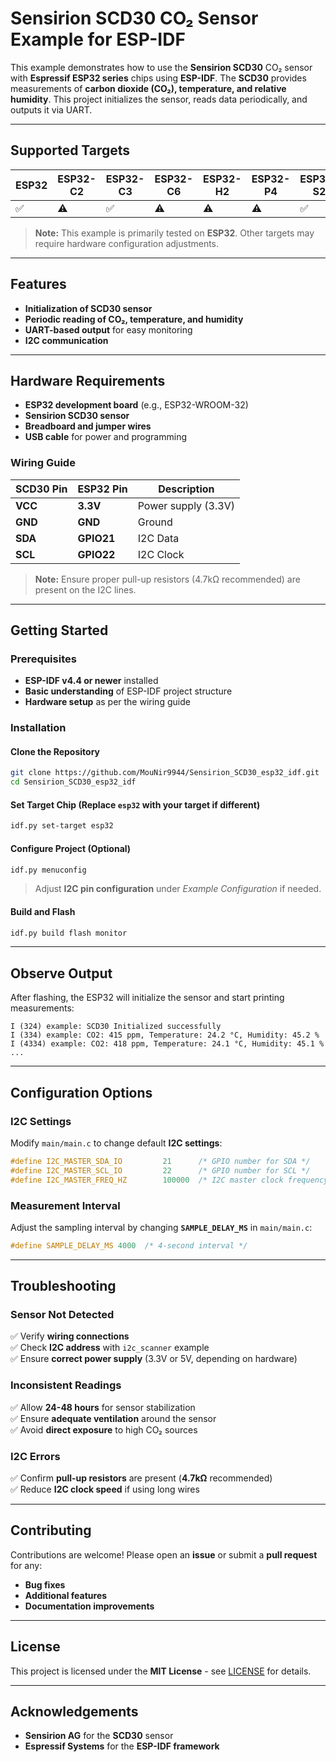 # Sensirion SCD30 CO₂ Sensor Example for ESP-IDF

This example demonstrates how to use the **Sensirion SCD30** CO₂ sensor with **Espressif ESP32 series** chips using **ESP-IDF**. The **SCD30** provides measurements of **carbon dioxide (CO₂), temperature, and relative humidity**. This project initializes the sensor, reads data periodically, and outputs it via UART.

---

## Supported Targets

| ESP32 | ESP32-C2 | ESP32-C3 | ESP32-C6 | ESP32-H2 | ESP32-P4 | ESP32-S2 | ESP32-S3 |
| ----- | -------- | -------- | -------- | -------- | -------- | -------- | -------- |
| ✅     | ⚠️       | ✅        | ⚠️       | ⚠️       | ⚠️       | ✅        | ✅        |

> **Note:** This example is primarily tested on **ESP32**. Other targets may require hardware configuration adjustments.

---

## Features

- **Initialization of SCD30 sensor**
- **Periodic reading of CO₂, temperature, and humidity**
- **UART-based output** for easy monitoring
- **I2C communication**

---

## Hardware Requirements

- **ESP32 development board** (e.g., ESP32-WROOM-32)
- **Sensirion SCD30 sensor**
- **Breadboard and jumper wires**
- **USB cable** for power and programming

### Wiring Guide

| SCD30 Pin | ESP32 Pin  | Description             |
| --------- | ---------- | ----------------------- |
| **VCC**   | **3.3V**   | Power supply (3.3V)    |
| **GND**   | **GND**    | Ground                  |
| **SDA**   | **GPIO21** | I2C Data                |
| **SCL**   | **GPIO22** | I2C Clock               |

> **Note:** Ensure proper pull-up resistors (4.7kΩ recommended) are present on the I2C lines.

---

## Getting Started

### Prerequisites

- **ESP-IDF v4.4 or newer** installed
- **Basic understanding** of ESP-IDF project structure
- **Hardware setup** as per the wiring guide

### Installation

#### Clone the Repository

```bash
git clone https://github.com/MouNir9944/Sensirion_SCD30_esp32_idf.git
cd Sensirion_SCD30_esp32_idf
```

#### Set Target Chip (Replace `esp32` with your target if different)

```bash
idf.py set-target esp32
```

#### Configure Project (Optional)

```bash
idf.py menuconfig
```

> Adjust **I2C pin configuration** under *Example Configuration* if needed.

#### Build and Flash

```bash
idf.py build flash monitor
```

---

## Observe Output

After flashing, the ESP32 will initialize the sensor and start printing measurements:

```plaintext
I (324) example: SCD30 Initialized successfully
I (334) example: CO2: 415 ppm, Temperature: 24.2 °C, Humidity: 45.2 %
I (4334) example: CO2: 418 ppm, Temperature: 24.1 °C, Humidity: 45.1 %
...
```

---

## Configuration Options

### I2C Settings

Modify `main/main.c` to change default **I2C settings**:

```c
#define I2C_MASTER_SDA_IO         21      /* GPIO number for SDA */
#define I2C_MASTER_SCL_IO         22      /* GPIO number for SCL */
#define I2C_MASTER_FREQ_HZ        100000  /* I2C master clock frequency */
```

### Measurement Interval

Adjust the sampling interval by changing **`SAMPLE_DELAY_MS`** in `main/main.c`:

```c
#define SAMPLE_DELAY_MS 4000  /* 4-second interval */
```

---

## Troubleshooting

### Sensor Not Detected

✅ Verify **wiring connections**  
✅ Check **I2C address** with `i2c_scanner` example  
✅ Ensure **correct power supply** (3.3V or 5V, depending on hardware)  

### Inconsistent Readings

✅ Allow **24-48 hours** for sensor stabilization  
✅ Ensure **adequate ventilation** around the sensor  
✅ Avoid **direct exposure** to high CO₂ sources  

### I2C Errors

✅ Confirm **pull-up resistors** are present (**4.7kΩ** recommended)  
✅ Reduce **I2C clock speed** if using long wires  

---

## Contributing

Contributions are welcome! Please open an **issue** or submit a **pull request** for any:

- **Bug fixes**
- **Additional features**
- **Documentation improvements**

---

## License

This project is licensed under the **MIT License** - see [LICENSE](LICENSE) for details.

---

## Acknowledgements

- **Sensirion AG** for the **SCD30** sensor
- **Espressif Systems** for the **ESP-IDF framework**

